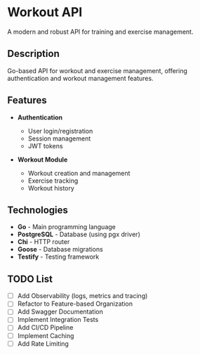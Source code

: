 # Workout API

A modern and robust API for training and exercise management.

## Description

Go-based API for workout and exercise management, offering authentication and workout management features.

## Features

- **Authentication**
  - User login/registration
  - Session management
  - JWT tokens

- **Workout Module**
  - Workout creation and management
  - Exercise tracking
  - Workout history

## Technologies

- **Go** - Main programming language
- **PostgreSQL** - Database (using pgx driver)
- **Chi** - HTTP router
- **Goose** - Database migrations
- **Testify** - Testing framework

## TODO List

- [ ] Add Observability (logs, metrics and tracing)
- [ ] Refactor to Feature-based Organization
- [ ] Add Swagger Documentation
- [ ] Implement Integration Tests
- [ ] Add CI/CD Pipeline
- [ ] Implement Caching
- [ ] Add Rate Limiting